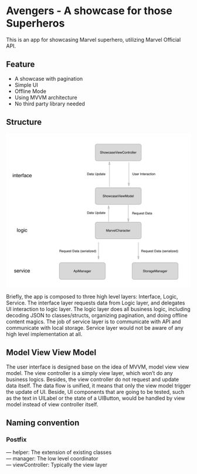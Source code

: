 # Avengers - A showcase for those Superheros

This is an app for showcasing Marvel superhero, utilizing Marvel Official API. 

## Feature
* A showcase with pagination
* Simple UI
* Offline Mode
* Using MVVM architecture
* No third party library needed

## Structure
![](structure.png)

Briefly, the app is composed to three high level layers:  Interface, Logic, Service. The interface layer requests data from Logic layer, and delegates UI interaction to logic layer. The logic layer does all business logic, including decoding JSON to classes/structs, organizing pagination, and doing offline content magics.  The job of service layer is to communicate with API and communicate with local storage. Service layer would not be aware of any high level implementation at all. 

## Model View View Model
The user interface is designed base on the idea of MVVM, model view view model. The view controller is a simply view layer, which won’t do any business logics. Besides, the view controller do not request and update data itself. The data flow is unified, it means that only the view model trigger the update of UI. Beside, UI components that are going to be tested, such as the text in UILabel or the state of a UIButton, would be handled by view model instead of view controller itself.

## Naming convention 
### Postfix
— helper: The extension of existing classes  
— manager: The low level coordinator  
— viewController: Typically the view layer   

